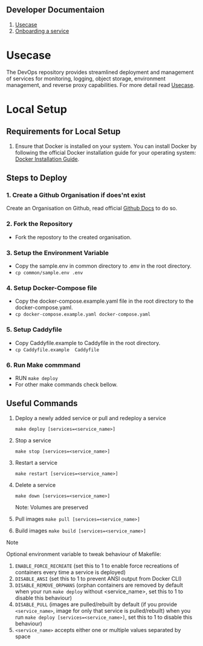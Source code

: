 ## Developer Documentaion

1. [Usecase](./docs/usecase.md)
2. [Onboarding a service](./docs/onboarding.md) 

# Usecase
The DevOps repository provides streamlined deployment and management of services for monitoring, logging, object storage, environment management, and reverse proxy capabilities. For more detail read [Usecase](./docs/usecase.md).
# Local Setup

## Requirements for Local Setup
1. Ensure that Docker is installed on your system. You can install Docker by following the official Docker installation guide for your operating system: [Docker Installation Guide](https://docs.docker.com/engine/install/).

## Steps to Deploy

### 1. Create a Github Organisation if does'nt exist
Create an Organisation on Github, read official [Github Docs](https://docs.github.com/en/enterprise-server@3.11/organizations/collaborating-with-groups-in-organizations/creating-a-new-organization-from-scratch) to do so.

### 2. Fork the Repository
- Fork the repostory to the created organisation.

### 3. Setup the Environment Variable
- Copy the sample.env in common directory to .env in the root directory. 
- `cp common/sample.env .env`

### 4. Setup Docker-Compose file
- Copy the docker-compose.example.yaml file in the root directory to the docker-compose.yaml.
- `cp docker-compose.example.yaml docker-compose.yaml` 

### 5. Setup Caddyfile
- Copy Caddyfile.example to Caddyfile in the root directory.
- `cp Caddyfile.example  Caddyfile`

### 6. Run Make commmand
- RUN `make deploy`
- For other make commands check bellow.

## Useful Commands 

1. Deploy a newly added service or pull and redeploy a service

    `make deploy [services=<service_name>]`

3. Stop a service 

    `make stop [services=<service_name>]`

4. Restart a service 

    `make restart [services=<service_name>]`

5. Delete a service 

    `make down [services=<service_name>]`
    
    Note: Volumes are preserved
    
6. Pull images
    `make pull [services=<service_name>]`

7. Build images
    `make build [services=<service_name>]`

> [!NOTE]
>  Optional environment variable to tweak behaviour of Makefile:
> 1. `ENABLE_FORCE_RECREATE` (set this to 1 to enable force recreations of containers every time a service is deployed)
> 2. `DISABLE_ANSI` (set this to 1 to prevent ANSI output from Docker CLI)
> 3. `DISABLE_REMOVE_ORPHANS` (orphan containers are removed by default when your run `make deploy` without <service_name>, set this to 1 to disable this behaviour)
> 4. `DISABLE_PULL` (images are pulled/rebuilt by default (if you provide `<service_name>`, image for only that service is pulled/rebuilt) when you run `make deploy [services=<service_name>]`,  set this to 1 to disable this behaviour)
> 5. `<service_name>` accepts either one or multiple values separated by space
